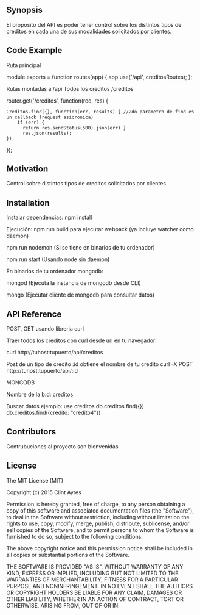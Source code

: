 ## Synopsis

El proposito del API es poder tener control sobre los distintos tipos de creditos en cada una de sus modalidades solicitados por clientes.


## Code Example
Ruta principal

module.exports = function routes(app) {
    app.use('/api', creditosRoutes);
};

Rutas montadas a /api
Todos los creditos /creditos

router.get('/creditos', function(req, res) { 

    Creditos.find({}, function(err, results) { //2do parametro de find es un callback (request asicronica)
        if (err) {
          return res.sendStatus(500).json(err) }
          res.json(results);
    });
});


## Motivation

Control sobre distintos tipos de creditos solicitados por clientes.


## Installation

Instalar dependencias:
npm install

Ejecución:
npm run build para ejecutar webpack (ya incluye watcher como daemon)

npm run nodemon (Si se tiene en binarios de tu ordenador)

npm run start (Usando node sin daemon)

En binarios de tu ordenador mongodb:

mongod (Ejecuta la instancia de mongodb desde CLI)

mongo (Ejecutar cliente de mongodb para consultar datos)


## API Reference

POST, GET usando libreria curl

Traer todos los creditos con curl desde url en tu navegador:

curl http://tuhost:tupuerto/api/creditos

Post de un tipo de credito :id obtiene el nombre de tu credito
curl -X POST http://tuhost:tupuerto/api/:id 


MONGODB

Nombre de la b.d: creditos

Buscar datos ejemplo:
use creditos
db.creditos.find({})
db.creditos.find({credito: "credito4"})


## Contributors

Contrubuciones al proyecto son bienvenidas


## License

The MIT License (MIT)

Copyright (c) 2015 Clint Ayres

Permission is hereby granted, free of charge, to any person obtaining a copy
of this software and associated documentation files (the "Software"), to deal
in the Software without restriction, including without limitation the rights
to use, copy, modify, merge, publish, distribute, sublicense, and/or sell
copies of the Software, and to permit persons to whom the Software is
furnished to do so, subject to the following conditions:

The above copyright notice and this permission notice shall be included in all
copies or substantial portions of the Software.

THE SOFTWARE IS PROVIDED "AS IS", WITHOUT WARRANTY OF ANY KIND, EXPRESS OR
IMPLIED, INCLUDING BUT NOT LIMITED TO THE WARRANTIES OF MERCHANTABILITY,
FITNESS FOR A PARTICULAR PURPOSE AND NONINFRINGEMENT. IN NO EVENT SHALL THE
AUTHORS OR COPYRIGHT HOLDERS BE LIABLE FOR ANY CLAIM, DAMAGES OR OTHER
LIABILITY, WHETHER IN AN ACTION OF CONTRACT, TORT OR OTHERWISE, ARISING FROM,
OUT OF OR IN.